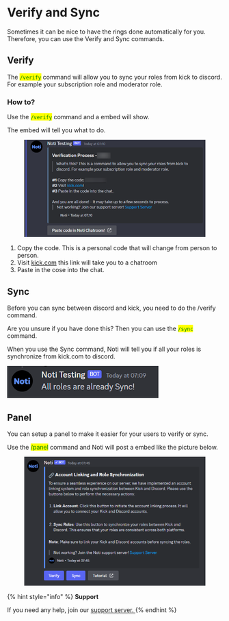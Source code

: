 # Verify and Sync

Sometimes it can be nice to have the rings done automatically for you. Therefore, you can use the Verify and Sync commands.

## Verify

The <mark style="color:green;">`/verify`</mark> command will allow you to sync your roles from kick to discord. For example your subscription role and moderator role.

### How to?

Use the <mark style="color:green;">`/verify`</mark> command and a embed will show.&#x20;

The embed will tell you what to do.&#x20;

<figure><img src=".gitbook/assets/Verify.png" alt=""><figcaption></figcaption></figure>

1. Copy the code. This is a personal code that will change from person to person.
2. Visit [kick.com](https://kick.com/noti/chatroom) this link will take you to a chatroom
3. Paste in the cose into the chat.

## Sync

Before you can sync between discord and kick, you need to do the /verify command.&#x20;

Are you unsure if you have done this? Then you can use the <mark style="color:green;">`/sync`</mark> command.

When you use the Sync command, Noti will tell you if all your roles is synchronize from kick.com to discord.&#x20;

![](.gitbook/assets/Sync.png)

## Panel

You can setup a panel to make it easier for your users to verify or sync.&#x20;

Use the <mark style="color:green;">/panel</mark> command and Noti will post a embed like the picture below.&#x20;

<figure><img src=".gitbook/assets/Panel.png" alt=""><figcaption></figcaption></figure>

{% hint style="info" %}
**Support**

If you need any help, join our [support server. ](https://discord.com/invite/xq6F6ZkUte)
{% endhint %}
